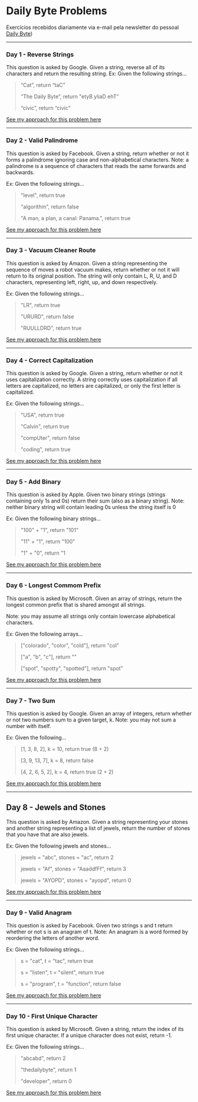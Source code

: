 # Daily Byte Problems
Exercícios recebidos diariamente via e-mail pela newsletter do pessoal [Daily Byte](https://thedailybyte.dev/))

---
### Day 1 - Reverse Strings
This question is asked by Google. Given a string, reverse all of its characters and return the resulting string.
Ex: Given the following strings...
> “Cat”, return “taC” 
> 
> “The Daily Byte”, return "etyB yliaD ehT”
> 
> “civic”, return “civic”

[See my approach for this problem here](reverse-string.js)

---
### Day 2 - Valid Palindrome
This question is asked by Facebook. Given a string, return whether or not it forms a palindrome ignoring case and non-alphabetical characters.
Note: a palindrome is a sequence of characters that reads the same forwards and backwards.


Ex: Given the following strings...


> "level", return true
> 
> "algorithm", return false
> 
> "A man, a plan, a canal: Panama.", return true

[See my approach for this problem here](validPalindrome.js)

---
### Day 3 - Vacuum Cleaner Route
This question is asked by Amazon. Given a string representing the sequence of moves a robot vacuum makes, return whether or not it will return to its original position. The string will only contain L, R, U, and D characters, representing left, right, up, and down respectively.

Ex: Given the following strings...

>"LR", return true
>
>"URURD", return false
>
>"RUULLDRD", return true

[See my approach for this problem here](vacuumRoute.js)

---
### Day 4 - Correct Capitalization

This question is asked by Google. Given a string, return whether or not it uses capitalization correctly. A string correctly uses capitalization if all letters are capitalized, no letters are capitalized, or only the first letter is capitalized.

Ex: Given the following strings...

>"USA", return true
> 
> "Calvin", return true
> 
> "compUter", return false
> 
> "coding", return true

[See my approach for this problem here](correctCapitalization.js)

---
### Day 5 - Add Binary

This question is asked by Apple. Given two binary strings (strings containing only 1s and 0s) return their sum (also as a binary string).
Note: neither binary string will contain leading 0s unless the string itself is 0

Ex: Given the following binary strings...

> "100" + "1", return "101"
> 
> "11" + "1", return "100"
> 
> "1" + "0", return  "1

[See my approach for this problem here](addBinary.js)

 ---
### Day 6 - Longest Commom Prefix

This question is asked by Microsoft. Given an array of strings, return the longest common prefix that is shared amongst all strings.

Note: you may assume all strings only contain lowercase alphabetical characters.

Ex: Given the following arrays...


>["colorado", "color", "cold"], return "col"
>
>["a", "b", "c"], return ""
>
>["spot", "spotty", "spotted"], return "spot"


[See my approach for this problem here](longestCommomPrefix.js)

 ---
### Day 7 - Two Sum

This question is asked by Google. Given an array of integers, return whether or not two numbers sum to a given target, k.
Note: you may not sum a number with itself.

Ex: Given the following...

>[1, 3, 8, 2], k = 10, return true (8 + 2)
>
>[3, 9, 13, 7], k = 8, return false
>
>[4, 2, 6, 5, 2], k = 4, return true (2 + 2)

[See my approach for this problem here](twoSum.js)

 ---
## Day 8 - Jewels and Stones

This question is asked by Amazon. Given a string representing your stones and another string representing a list of jewels, return the number of stones that you have that are also jewels.

Ex: Given the following jewels and stones...


>jewels = "abc", stones = "ac", return 2
>
>jewels = "Af", stones = "AaaddfFf", return 3
>
>jewels = "AYOPD", stones = "ayopd", return 0

[See my approach for this problem here](jewelsStones.js)

 ---
### Day 9 - Valid Anagram

This question is asked by Facebook. Given two strings s and t return whether or not s is an anagram of t.
Note: An anagram is a word formed by reordering the letters of another word.

Ex: Given the following strings...


>s = "cat", t = "tac", return true
>
>s = "listen", t = "silent", return true
>
>s = "program", t = "function", return false

[See my approach for this problem here](validAnagram.js)

 ---

### Day 10 - First Unique Character

This question is asked by Microsoft. Given a string, return the index of its first unique character. If a unique character does not exist, return -1.

Ex: Given the following strings...

>"abcabd", return 2
>
>"thedailybyte", return 1
>
>"developer", return 0

[See my approach for this problem here]()